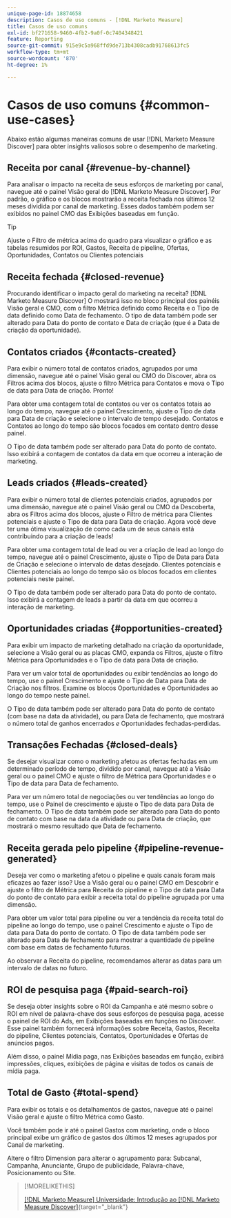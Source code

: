 ```yaml
---
unique-page-id: 18874658
description: Casos de uso comuns - [!DNL Marketo Measure]
title: Casos de uso comuns
exl-id: bf271658-9460-4fb2-9a0f-0c7404348421
feature: Reporting
source-git-commit: 915e9c5a968ffd9de713b4308cadb91768613fc5
workflow-type: tm+mt
source-wordcount: '870'
ht-degree: 1%

---
```


# Casos de uso comuns {#common-use-cases}

Abaixo estão algumas maneiras comuns de usar [!DNL Marketo Measure Discover] para obter insights valiosos sobre o desempenho de marketing.

## Receita por canal {#revenue-by-channel}

Para analisar o impacto na receita de seus esforços de marketing por canal, navegue até o painel Visão geral do [!DNL Marketo Measure Discover]. Por padrão, o gráfico e os blocos mostrarão a receita fechada nos últimos 12 meses dividida por canal de marketing. Esses dados também podem ser exibidos no painel CMO das Exibições baseadas em função.

>[!TIP]
>
>Ajuste o Filtro de métrica acima do quadro para visualizar o gráfico e as tabelas resumidos por ROI, Gastos, Receita de pipeline, Ofertas, Oportunidades, Contatos ou Clientes potenciais

## Receita fechada {#closed-revenue}

Procurando identificar o impacto geral do marketing na receita? [!DNL Marketo Measure Discover] O mostrará isso no bloco principal dos painéis Visão geral e CMO, com o filtro Métrica definido como Receita e o Tipo de data definido como Data de fechamento. O tipo de data também pode ser alterado para Data do ponto de contato e Data de criação (que é a Data de criação da oportunidade).

## Contatos criados {#contacts-created}

Para exibir o número total de contatos criados, agrupados por uma dimensão, navegue até o painel Visão geral ou CMO do Discover, abra os Filtros acima dos blocos, ajuste o filtro Métrica para Contatos e mova o Tipo de data para Data de criação. Pronto!

Para obter uma contagem total de contatos ou ver os contatos totais ao longo do tempo, navegue até o painel Crescimento, ajuste o Tipo de data para Data de criação e selecione o intervalo de tempo desejado. Contatos e Contatos ao longo do tempo são blocos focados em contato dentro desse painel.

O Tipo de data também pode ser alterado para Data do ponto de contato. Isso exibirá a contagem de contatos da data em que ocorreu a interação de marketing.

## Leads criados {#leads-created}

Para exibir o número total de clientes potenciais criados, agrupados por uma dimensão, navegue até o painel Visão geral ou CMO da Descoberta, abra os Filtros acima dos blocos, ajuste o Filtro de métrica para Clientes potenciais e ajuste o Tipo de data para Data de criação. Agora você deve ter uma ótima visualização de como cada um de seus canais está contribuindo para a criação de leads!

Para obter uma contagem total de lead ou ver a criação de lead ao longo do tempo, navegue até o painel Crescimento, ajuste o Tipo de Data para Data de Criação e selecione o intervalo de datas desejado. Clientes potenciais e Clientes potenciais ao longo do tempo são os blocos focados em clientes potenciais neste painel.

O Tipo de data também pode ser alterado para Data do ponto de contato. Isso exibirá a contagem de leads a partir da data em que ocorreu a interação de marketing.

## Oportunidades criadas {#opportunities-created}

Para exibir um impacto de marketing detalhado na criação da oportunidade, selecione a Visão geral ou as placas CMO, expanda os Filtros, ajuste o filtro Métrica para Oportunidades e o Tipo de data para Data de criação.

Para ver um valor total de oportunidades ou exibir tendências ao longo do tempo, use o painel Crescimento e ajuste o Tipo de Data para Data de Criação nos filtros. Examine os blocos Oportunidades e Oportunidades ao longo do tempo neste painel.

O Tipo de data também pode ser alterado para Data do ponto de contato (com base na data da atividade), ou para Data de fechamento, que mostrará o número total de ganhos encerrados _e_ Oportunidades fechadas-perdidas.

## Transações Fechadas {#closed-deals}

Se desejar visualizar como o marketing afetou as ofertas fechadas em um determinado período de tempo, dividido por canal, navegue até a Visão geral ou o painel CMO e ajuste o filtro de Métrica para Oportunidades e o Tipo de data para Data de fechamento.

Para ver um número total de negociações ou ver tendências ao longo do tempo, use o Painel de crescimento e ajuste o Tipo de data para Data de fechamento. O Tipo de data também pode ser alterado para Data do ponto de contato com base na data da atividade ou para Data de criação, que mostrará o mesmo resultado que Data de fechamento.

## Receita gerada pelo pipeline {#pipeline-revenue-generated}

Deseja ver como o marketing afetou o pipeline e quais canais foram mais eficazes ao fazer isso? Use a Visão geral ou o painel CMO em Descobrir e ajuste o filtro de Métrica para Receita do pipeline e o Tipo de data para Data do ponto de contato para exibir a receita total do pipeline agrupada por uma dimensão.

Para obter um valor total para pipeline ou ver a tendência da receita total do pipeline ao longo do tempo, use o painel Crescimento e ajuste o Tipo de data para Data do ponto de contato. O Tipo de data também pode ser alterado para Data de fechamento para mostrar a quantidade de pipeline com base em datas de fechamento futuras.

Ao observar a Receita do pipeline, recomendamos alterar as datas para um intervalo de datas no futuro.

## ROI de pesquisa paga {#paid-search-roi}

Se deseja obter insights sobre o ROI da Campanha e até mesmo sobre o ROI em nível de palavra-chave dos seus esforços de pesquisa paga, acesse o painel de ROI do Ads, em Exibições baseadas em funções no Discover. Esse painel também fornecerá informações sobre Receita, Gastos, Receita do pipeline, Clientes potenciais, Contatos, Oportunidades e Ofertas de anúncios pagos.

Além disso, o painel Mídia paga, nas Exibições baseadas em função, exibirá impressões, cliques, exibições de página e visitas de todos os canais de mídia paga.

## Total de Gasto {#total-spend}

Para exibir os totais e os detalhamentos de gastos, navegue até o painel Visão geral e ajuste o filtro Métrica como Gasto.

Você também pode ir até o painel Gastos com marketing, onde o bloco principal exibe um gráfico de gastos dos últimos 12 meses agrupados por Canal de marketing.

Altere o filtro Dimension para alterar o agrupamento para: Subcanal, Campanha, Anunciante, Grupo de publicidade, Palavra-chave, Posicionamento ou Site.

>[!MORELIKETHIS]
>
>[[!DNL Marketo Measure] Universidade: Introdução ao [!DNL Marketo Measure Discover]](https://universityonline.marketo.com/courses/bizible-discover/#/page/5c645586a7863a73ad3b23e6){target="_blank"}
